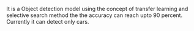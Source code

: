 It is a Object detection model  using the concept of transfer learning and selective search method the the accuracy can reach upto 90 percent. Currently it can detect only cars.